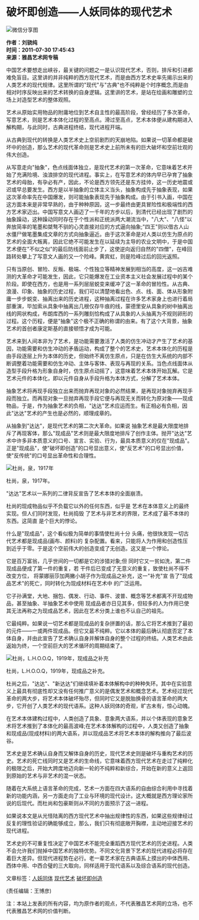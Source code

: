 # 破坏即创造——人妖同体的现代艺术

![微信分享图](https://thumb.artron.net/Img/image?c=0&h=0&src=https%3A%2F%2Fwximg1.artimg.net%2Fnews%2F201107%2F2011073017535657645.jpg&w=600)

**作者：刘骁纯**  
**时间：2011-07-30 17:45:43**  
**来源：雅昌艺术网专稿**

中国艺术要想走出峡谷，最关键的问题之一是认识现代艺术，否则，排斥和引进都难免盲目。这里讲的并非纯粹的西方现代艺术，而是由西方艺术史率先揭示出来的人类艺术的现代规律。这里所谓的"现代"与"古典"也不纯粹是个时序概念,而是由相对时序反映出来的艺术转换的自身逻辑。这里讲的艺术，是站在绘画和雕塑的立场上对造型艺术的整体观照。

艺术从原始实用物品的附庸地位到艺术自主性的最高阶段，曾经经历了多次革命，写意艺术，则是艺术本体化过程的至高点。滑过至高点，艺术本体便从建构期进入解构期，与此同时，古典进程终结，现代进程开端。

从古典到现代的转换是人类艺术史上空前剧烈的天崩地陷。如果说一切革命都是破坏中的创造，那么艺术的现代革命则是艺术史上前所未有的巨大破坏和空前壮观的伟大创造。

从写意走向"抽象"，色点线面体独立，是现代艺术的第一次革命，它意味着艺术开始了充满险境、浊浪排空的现代进程。事实上，在写意艺术的体内早已孕育了抽象艺术的母胎，有孕必有产，因此，不论是西方领先还是东方挂帅，这一历史地震或迟或早总要发生。西方是以半抽象的立体主义当头，抽象构成先于抽象表现，如果这次革命率先在中国爆发，则可能抽象表现先于抽象构成。由于引书入画，中国在这方面本来是非常早熟的，由于种种原因，这一步最终由更具冒险性和极端性的西方艺术家迈出。中国写意文人画迈了一千年的方步以后，到清代已经出现了剧烈的抽象躁动，这种躁动同时存在于个性派和正统派两大潮流当中，"八大"、"八怪"以奔放简率的笔墨和桀骜不驯的心灵直接对应的方式逼向抽象;"四王"则以借古人山水僵尸做笔墨集成文章的方式向抽象逼近。由于这次革命是对人类以仿生为原点的艺术的全面大叛离，因此它绝不可能发生在以延续为主导的农业文明中，于是中国艺术便在"不似之似"的最后防线面前止步了，这使逆向返归自然的"四僧"，在峰回路转处攀上了写意文人画的又一个险峰。黄宾虹，则是险峰过后的回光返照。

只有当原创、冒险、反叛、极端、个性独立等精神发展到相当的高度，这一凶吉难测的大革命才可能发生，因此，它只能爆发在工业资本主义社会发展过程中的某个阶段。即使在西方，也是用一系列层层蜕变来缓冲了这一革命的冒险性。从古典、浪漫、印象、抽象的历史过程，我们可以清楚地看出色、点、线、面、体从形象附庸一步步蜕变、抽离出来的历史进程，这种抽离过程在许多艺术家身上也进行着局部重演，毕加索从具象中抽离出几根仅存牛痕的线，蒙德里安从具象的树中抽离出线的网状构成，布朗库西的一系列雕刻恰构成了从具象的人头抽离为不规则卵形的过程。这个历程，便是"抽象"这个极不正确的称谓的由来。有了这个大背景，抽象艺术的首创者康定斯基的直接顿悟才成为可能。

艺术来到人间本非为了艺术，是功能需要激活了人类的仿生冲动才产生了艺术的基因，功能需要和仿生冲动的矛盾运动，构成了整个的艺术史，艺术本体化的历程是由手段逐层上升为本体的历史，但始终不离仿生原点，只是在仿生大系统的内部不断调整着功能需要和仿生冲动、主体与客体、表现与再现的关系。当色点线面体从造型手段升格为形象自身时，仿生原点动摇了，这意味着艺术本体开始瓦解。它是艺术元件的本体化，即以元件自身从手段升格为本体方式，分解了艺术本体。

抽象艺术将再现手段独立出来而抛弃再现对象的必然结果，是再现对象抛弃再现手段而独立。而再现对象一旦抛弃再现手段它便与再现无关而转化为原对象——现成物品，于是，作为抽象艺术的负相，"达达"艺术应运而生。有正相必有负相，因此"达达"艺术的产生也是必然的，顺理成章的。

从抽象到"达达"，是现代艺术的第二次大革命。如果说 抽象艺术是最大限度地排斥了再现客体，那么"现成品"艺术则是最大限度地排斥了创作主体。抛开"达达"艺术中许多非本质意义的口号、宣言、实验、行为，最具本质意义的仅在"现成品"。正是"现成品"，使"破坏即创造"的口号显出意义，使"反艺术"的口号显出价值，使"反传统"的口号显出革命性和合理性。

![杜尚，泉，1917年](https://thumb.artron.net/Img/image?c=0&h=0&src=https%3A%2F%2Fwximg1.artimg.net%2Fnews%2F201107%2F2011073017535657645.jpg&w=600)

杜尚，泉，1917年。

"达达"艺术以一系列的二律背反宣告了艺术本体的全面崩溃。

杜尚的现成物品似乎不负载它以外的任何东西，似乎是 艺术在本体意义上的最终实现。但人们同时发现，杜尚捣毁 了艺术与非艺术的界限，艺术成了最不本体的东西。这简直 是个巨大的悖论。

什么是"现成品"，这个看似极为简单的事情使杜尚十分 头痛，他很快发现一切古代艺术都是现成品(画布、颜料)的 复杂配置。看来，只能将人为作用和创造性压到近乎于零。于是这个空前伟大的创造变成了无创造。这又是一个悖论。

它是百万富翁，几乎世间的一切都是它的涉猎对象;但 同时它又一贫如洗，第二件现成品便成了第一件的重复，若 干件后已变成了无意义的重复，致使杜尚不得不改变方位， 将蒙娜丽莎加两撇小胡子作为现成品之补充，这一"补充"宣 告了"现成品艺术"的死亡，同时转化为现成材料在艺术中 的广泛运用。

它子孙满堂，大地、捆包、偶发、行动、事件、波普、概念等艺术都离不开现成物品，甚至抽象、半抽象艺术中使用 现成品者亦日见其多，但较多的人为作用已使其无法再称之为现成品艺术，因此在艺术分类上谁也不认自己的祖先。

它最纯粹。如果说一切艺术都是现成品的复杂拼置的话，那么它将艺术推到了最初的元件——一或两件现成品。但它又最不纯粹。它以本体的最后确认彻底否定了本体自身，并由此宣告了艺术确认自身并解体自身的整个过程的终结。人类艺术由此返始为终，一个空前巨大的艺术循环的周期结束了。

![杜尚，L.H.O.O.Q，1919年，现成品之补充](https://thumb.artron.net/Img/image?c=0&h=0&src=https%3A%2F%2Fwximg1.artimg.net%2Fnews%2F201107%2F2011073017541196314.jpg&w=600)

杜尚，L.H.O.O.Q，1919年，现成品之补充。

杜尚之后，"达达"、"新达达"们继续填补着本体解构中的种种失环。其中在实验意义上最具有彻底性却又没有任何推广意义的是偶发艺术和概念艺术。艺术经过现代革命的两大步，将艺术本体破坏殆尽，但同时它又是脱胎换骨的语言革命的两大步，它开创了人类艺术的现代语系。这种人妖同体的奇观，旷古未有，惊心动魄。

在艺术本体建构过程中，人类创造了具象、意象两大语系，并以个体表现的意象艺术将艺术推到了本体化的最高波峰;在艺术本体解构的过程中，人类又创造了抽象和现成品(现成材料)的两大语系，并以现成品艺术将艺术本体的解构推向了最后波谷。

艺术史是艺术确认自身而又解体自身的历史，现代艺术史则是破坏与重构艺术的历史。艺术的死亡线同时又是艺术的生命线，它意味着西方现代艺术在走过了纯粹化的极限之后，开始大跨度地迈向新一轮的不纯粹和新综合，开始在新的意义上返回到原始的艺术与非艺术的混一状态。

随着在大系统上语言革命的完成，艺术一方面在四大语系的自由综合利用中寻找着新的功能内涵，另一方面走向了工业与环境的现代设计。这大概就是西方理论家所说的后现代。而杜尚和包豪斯则从不同的方面预示了这一进程。

如果说本文是从光怪陆离的西方现代艺术中抽出规律性的东西，如果这些规律经过反复的理性验证的确能够成立，那么，我们只有彻底敞开胸襟，主动地迎接艺术的现代进程。

艺术史的不可重复性决定了中国艺术不能完全重蹈西方现代艺术的历史进程。人类不会允许我们抛掉中国艺术的独特优势。不同文化背景下艺术的现代进程必将存在着巨大差异。但现代进程势在必行。老一辈艺术家在古典语系上摸出的中体西用、西体中用、中西合璧的三大取向，同样适用于现代语系以及综合语系的现代创造。

文章标签：[人妖同体](http://artso.artron.net/news/search_newslist.php?keyword=%E4%BA%BA%E5%A6%96%E5%90%8C%E4%BD%93) [现代艺术](http://artso.artron.net/news/search_newslist.php?keyword=%E7%8E%B0%E4%BB%A3%E8%89%BA%E6%9C%AF) [破坏即创造](http://artso.artron.net/news/search_newslist.php?keyword=%E7%A0%B4%E5%9D%8F%E5%8D%B3%E5%88%9B%E9%80%A0)

(责任编辑：王博彦)

注：本站上发表的所有内容，均为原作者的观点，不代表雅昌艺术网的立场，也不代表雅昌艺术网的价值判断。
